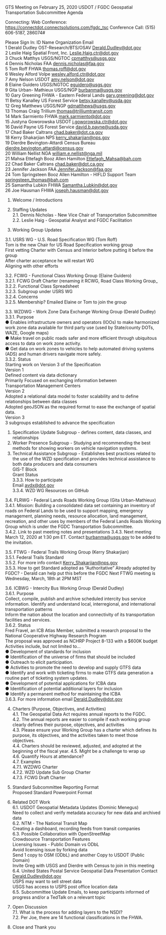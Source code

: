 GTS Meeting on February 25, 2020
USDOT / FGDC Geospatial Transportation Subcommittee Agenda

Connecting:
Web Conference: https://connectdot.connectsolutions.com/fgdc_tsc
Conference Call: (515) 606-5187, 286074#

Please Sign In:
ID    Name    Organization    Email   
1 Derald Dudley OST-Research/BTS/OSAV Derald.Dudley@dot.gov   
2 Leslie Haig Spatial Front, Inc. Leslie.Haig.ctr@dot.gov   
3 Chuck Matthys USGS/NGTOC cpmatthys@usgs.gov   
4 Dennis Nicholas FAA dennis.nicholas@faa.gov   
5 Tom Roff FHWA thomas.roff@dot.gov   
6 Wesley Alford Volpe wesley.alford.ctr@dot.gov   
7 Amy Nelson USDOT amy.nelson@dot.gov   
8 Elaine Guidero USGS/NGTOC eguidero@usgs.gov   
9 Gita Urban- Mathieux USGS/NGP burbanma@usgs.gov   
10 Gary Greening FHWA - Eastern Federal Lands gary.greening@dot.gov   
11 Betsy Kanalley US Forest Service betsy.kanalley@usda.gov   
12 Greg Matthews USGS/NGP gdmatthews@usgs.gov   
13 Thomas Craig Trillium thomas@trilliumtransit.com   
14 Mark Sarmiento FHWA mark.sarmiento@dot.gov  
15 Justyna Goworowska USDOT j.goworowska.ctr@dot.gov  
16 David Payne US Forest Service david.b.payne@usda.gov  
17 Chad Baker Caltrans chad.baker@dot.ca.gov  
18 Kerry Shakarjian NPS kerry_shakarjian@nps.gov  
19 Dierdre Bevington-Attardi Census Bureau dierdre.bevington.attardi@census.gov  
20 William Nellist NGA william.e.nellist@nga.mil  
21 Mahsa Ettefagh Booz Allen Hamilton Ettefagh_Mahsa@bah.com  
22 Chad Baker Caltrans chad.baker@dot.ca.gov  
23 Jennifer Jackson FAA Jennifer.Jackson@faa.gov  
24 Tom Springsteen Booz Allen Hamilton - HIFLD Support Team springsteen_thomas@bah.com  
25 Samantha Lubkin FHWA Samantha.Lubkin@dot.gov  
26 Joe Hausman FHWA joseph.hausman@dot.gov  

1. Welcome / Introductions

2. Staffing Updates  
2.1. Dennis Nicholas - New Vice Chair of Transportation Subcommittee  
2.2. Leslie Haig - Geospatial Analyst and FGDC Facilitation  

3. Working Group Updates

3.1. USRS WG - U.S. Road Specification WG (Tom Roff)  
Tom is the new Chair for US Road Specification working group  
First vetting Charter with Census and Interior before putting it before the group  
After charter acceptance he will restart WG  
Aligning with other efforts  

3.2. FCWG - Functional Class Working Group (Elaine Guidero)  
3.2.1. FCWG Draft Charter (renaming it RCWG, Road Class Working Group_    
3.2.2. Functional Class Spreadsheet  
3.2.3. Subgroup under USRS WG  
3.2.4. Concerns  
3.2.5. Membership? Emailed Elaine or Tom to join the group  

3.3. WZDWG - Work Zone Data Exchange Working Group (Derald Dudley)    
3.3.1. Purpose  
● Enables infrastructure owners and operators (IOOs) to make harmonized  
work zone data available for third party use (used by State/county DOTs, WAZE, Google maps)    
● Make travel on public roads safer and more efficient through ubiquitous access to data on work zone activity.  
● Get data on work zones to vehicles to help automated driving systems (ADS) and human drivers navigate more safely.    
3.3.2. Status  
Starting work on Version 3 of the Specification       
Version 1   
Defined content via data dictionary  
Primarily Focused on exchanging information between  
Transportation Management Centers    
Version 2   
Adopted a relational data model to foster scalability and to define  
relationships between data classes  
Adopted geoJSON as the required format to ease the exchange of spatial data.   
Version 3   
3 subgroups established to advance the specification  
1) Specification Update Subgroup - defines content, data classes, and relationships
2) Worker Presence Subgroup - Studying and recommending the best methods for showing workers on vehicle navigation
systems.  
3) Technical Assistance Subgroup - Establishes best practices related to the use of the WZD specification and
provides technical assistance to both data producers and data consumers  
GIS-T Block  
Grant Status  
3.3.3. How to participate  
Email avdx@dot.gov  
3.3.4. WZD WG Resources on GitHub  

3.4. FLRWG - Federal Lands Roads Working Group (Gita Urban-Mathieux)  
3.4.1. Mission: Building a consolidated data set containing an inventory of roads on Federal Lands to be used to support mapping, emergency management, planning needs, resource allocation, land management, recreation, and other uses by members of the Federal Lands Roads Working Group which is under the FGDC Transportation Subcommittee.  
3.4.2. Link to past meeting notes and presentations
3.4.3. Next meeting March 12, 2020 at 1:30 pm ET. Contact burbanma@usgs.gov to be added to the invitation.

3.5. FTWG - Federal Trails Working Group (Kerry Shakarjian)  
3.5.1. Federal Trails Standard  
3.5.2. For more info contact Kerry_Shakarjian@nps.gov  
3.5.3. How to get Standard adopted as “Authoritative” Already adopted by FGDC? - Derald can help put this before the FGDC
Next FTWG meeting is Wednesday, March, 18th at 2PM MST  

3.6. ICBWG - Intercity Bus Working Group (Derald Dudley)   
3.6.1. Purpose   
Collect, compile, publish and archive scheduled intercity bus service information.  Identify and understand local, interregional, and international transportation patterns  
Inform the nation about the location and connectivity of its transportation facilities and services.  
3.6.2. Status  
Fred Fravel, an ICB Atlas Member, submitted a research proposal to the National Cooperative Highway Research Program  
The proposal was approved as NCHRP Project 8-133 with a $600K budget  
Activities include, but not limited to…  
● Development of standards for inclusion  
● Identification of the universe of firms that should be included  
● Outreach to elicit participation.  
● Activities to promote the need to develop and supply GTFS data  
● Identify and work with ticketing firms to make GTFS data generation a routine part of ticketing system updates.    
● Development of potential applications for ICBA data  
● Identification of potential additional layers for inclusion  
● Identify a permanent method for maintaining the ICBA  
3.6.3. For more information email Derald.Dudley@dot.gov

4. Charters (Purpose, Objectives, and Activities)  
4.1. The Geospatial Data Act requires annual reports to the FGDC.  
4.2. The annual reports are easier to compile if each working group clearly defines their purpose, objectives, and activities  
4.3. Please ensure your Working Group has a charter which defines its purpose, its objectives, and the activities taken to meet those objectives.   
4.4. Charters should be reviewed, adjusted, and adopted at the beginning of the fiscal year.
4.5. Might be a challenge to wrap up  
4.6. Quantify Hours at attendance?  
4.7. Examples  
4.7.1. WZDWG Charter  
4.7.2. WZD Update Sub Group Charter  
4.7.3. FCWG Draft Charter  

5. Standard Subcommittee Reporting Format  
Proposed Standard Powerpoint Format  

6. Related DOT Work  
6.1. USDOT Geospatial Metadata Updates (Dominic Menegus)  
Need to collect and verify metadata accuracy for new data and archived data  
6.2. NTM - The National Transit Map  
Creating a dashboard, recording feeds from transit companies  
6.3. Possible Collaboration with OpenStreetMap  
Crowdsource Transportation Features  
Licensing Issues - Public Domain vs ODbL  
Avoid licensing issue by forking data  
Send 1 copy to OSM (ODbL) and another Copy to USDOT (Public Domain)  
Invite Greg with USGS and Dierdre with Census to join in this meeting  
6.4. United States Postal Service Geospatial Data Presentation Contact Derald.Dudley@dot.gov  
USPS may want to sell street data  
USGS has access to USPS post office location data  
6.5. Subcommittee Update Emails, to keep participants informed of progress and/or a TedTalk on a relevant topic  

7. Open Discussion  
7.1. What is the process for adding layers to the NSDI?  
7.2. Per Joe, there are 14 functional classifications in the FHWA.  

8. Close and Thank you  
